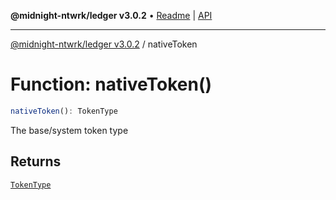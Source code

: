 **@midnight-ntwrk/ledger v3.0.2** • [Readme](../README.md) \| [API](../globals.md)

***

[@midnight-ntwrk/ledger v3.0.2](../README.md) / nativeToken

# Function: nativeToken()

```ts
nativeToken(): TokenType
```

The base/system token type

## Returns

[`TokenType`](../type-aliases/TokenType.md)
